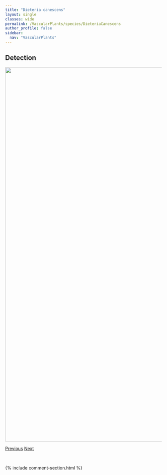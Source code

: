 ```yaml
---
title: "Dieteria canescens"
layout: single
classes: wide
permalink: /VascularPlants/species/DieteriaCanescens
author_profile: false
sidebar:
  nav: "VascularPlants"
---
```


<h2>Detection</h2>

<a href="https://drive.google.com/uc?export=view&id=10Aw-SwwlAYexy66hBytb-CQSONnzppPu">
<img src="https://drive.google.com/uc?export=view&id=10Aw-SwwlAYexy66hBytb-CQSONnzppPu" height = "1200" width = "800">
</a>


<a href="/DevelopmentWebsite/VascularPlants/species/Dichanthelium" class="pagination--pager" title="Dichanthelium">Previous</a> <a href="/DevelopmentWebsite/VascularPlants/species/DiphasiastrumAlpinum" class="pagination--pager" title="Diphasiastrum alpinum">Next</a>

<p>&nbsp;</p>

{% include comment-section.html %}
